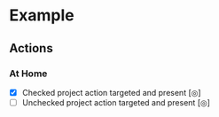 # Example

## Actions

### At Home

- [x] Checked project action targeted and present [](prchtapr) [◎]
- [ ] Unchecked project action targeted and present [](pruntapr) [◎]
